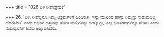 +++
title = "026 ಏಳಿ ನೀವಾಶ್ರಮಕೆ"

+++
26. 'ಏಳಿ, ನೀವೆಲ್ಲರೂ ನಿಮ್ಮ ಆಶ್ರಮಗಳಿಗೆ ಹಿಂದಿರುಗಿ. ಇನ್ನು ಮುನಿಯ ತಪಸ್ಸು ನಿಮ್ಮನ್ನು ಸುಡುವುದಿಲ್ಲ ಹೆದರಬೇಡಿ' ಎಂದು ಅಭಯ ಹಸ್ತವನ್ನು ತೋರಿ ಮುನಿಗಳನ್ನು ಬೀಳ್ಕೊಟ್ಟು, ಎಲ್ಲ ಭೂತಗಣಗಳನ್ನೂ ಸೇರಿಸು ಎಂದು ನಂದೀಶ್ವರನಿಗೆ ಶಿವನು ಆಜ್ಞಾಪಿಸಿದನು.